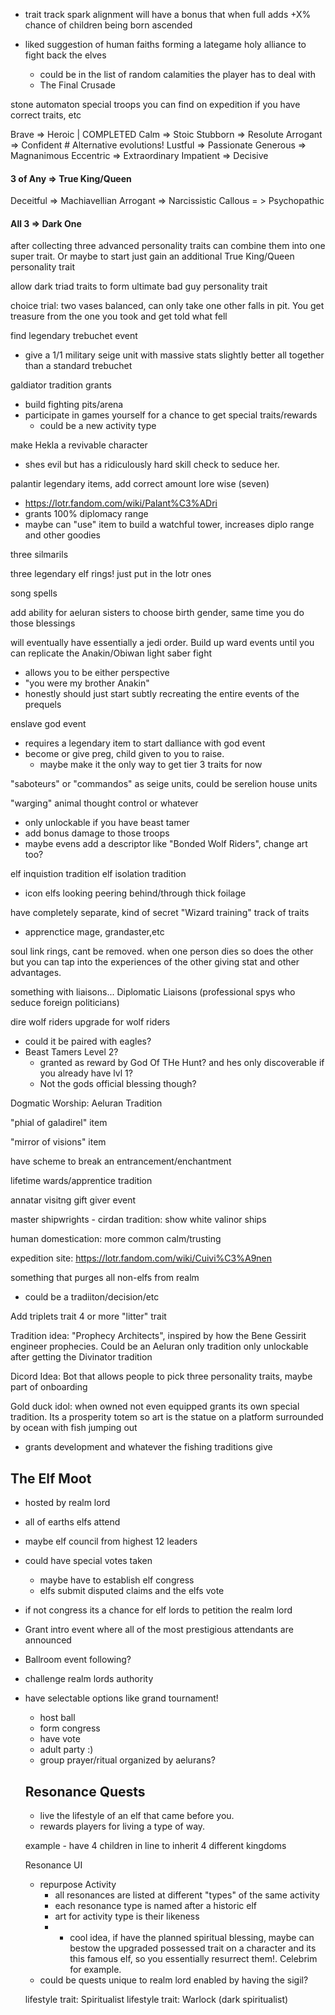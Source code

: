 - trait track spark alignment will have a bonus that when full adds +X% chance of children being born ascended

- liked suggestion of human faiths forming a lategame holy alliance to fight back the elves
   - could be in the list of random calamities the player has to deal with
   - The Final Crusade


stone automaton special troops you can find on expedition if you have correct traits, etc

Brave => Heroic | COMPLETED
Calm => Stoic
Stubborn => Resolute
Arrogant => Confident # Alternative evolutions!
Lustful => Passionate
Generous => Magnanimous
Eccentric => Extraordinary
Impatient => Decisive
#### 3 of Any => True King/Queen

Deceitful => Machiavellian
Arrogant => Narcissistic
Callous = > Psychopathic
#### All 3 => Dark One

after collecting  three advanced personality traits can combine them into one super trait. 
   Or maybe to start just gain an additional True King/Queen personality trait

allow dark triad traits to form ultimate bad guy personality trait

choice trial: two vases balanced, can only take one other falls in pit. You get treasure from the one you took and get told what fell


find legendary trebuchet event
- give a 1/1 military seige unit with massive stats slightly better all together than a standard trebuchet

galdiator tradition grants
   - build fighting pits/arena
   - participate in games yourself for a chance to get special traits/rewards
      - could be a new activity type

make Hekla a revivable character
- shes evil but has a ridiculously hard skill check to seduce her.

palantir legendary items, add correct amount lore wise (seven)
- https://lotr.fandom.com/wiki/Palant%C3%ADri
- grants 100% diplomacy range
- maybe can "use" item to build a watchful tower, increases diplo range and other goodies

three silmarils

three legendary elf rings!
just put in the lotr ones

song spells

add ability for aeluran sisters to choose birth gender, same time you do those blessings

will eventually have essentially a jedi order. Build up ward events until you can replicate the Anakin/Obiwan light saber fight
- allows you to be either perspective
- "you were my brother Anakin"
- honestly should just start subtly recreating the entire events of the prequels

enslave god event
- requires a legendary item to start
dalliance with god event
- become or give preg, child given to you to raise.
   - maybe make it the only way to get tier 3 traits for now

"saboteurs" or "commandos" as seige units, could be serelion house units

"warging" animal thought control or whatever
- only unlockable if you have beast tamer
- add bonus damage to those troops
- maybe evens add a descriptor  like "Bonded Wolf Riders", change art too?


elf inquistion tradition
elf isolation tradition
- icon elfs looking peering behind/through thick foilage


have completely separate, kind of secret "Wizard training" track of traits
- apprenctice mage, grandaster,etc

soul link rings, cant be removed. when one person dies so does the other but you can tap into the experiences of the other giving stat and other advantages.

something with liaisons... Diplomatic Liaisons (professional spys who seduce foreign politicians)

dire wolf riders upgrade for wolf riders
 - could it be paired with eagles?
 - Beast Tamers Level 2?
   - granted as reward by God Of THe Hunt? and hes only discoverable if you already have lvl 1?
   - Not the gods official blessing though?

Dogmatic Worship: Aeluran Tradition

"phial of galadirel" item

"mirror of visions" item

have scheme to break an entrancement/enchantment

lifetime wards/apprentice tradition


annatar visitng gift giver event

master shipwrights - cirdan tradition: show white valinor ships

human domestication: more common calm/trusting

expedition site: https://lotr.fandom.com/wiki/Cuivi%C3%A9nen


something that purges all non-elfs from realm
- could be a tradiiton/decision/etc

Add triplets trait
4 or more "litter" trait

Tradition idea: "Prophecy Architects", inspired by how the Bene Gessirit engineer prophecies. Could be an Aeluran only tradition only unlockable after getting the Divinator tradition

Dicord Idea: Bot that allows people to pick three personality traits, maybe part of onboarding


Gold duck idol: when owned not even equipped grants its own special tradition. Its a prosperity totem so art is the statue on a platform surrounded by ocean with fish jumping out
- grants development and whatever the fishing traditions give

## The Elf Moot
- hosted by realm lord
- all of earths elfs attend
- maybe elf council from highest 12 leaders
- could have special votes taken
   - maybe have to establish elf congress
   - elfs submit disputed claims and the elfs vote
- if not congress its a chance for elf lords to petition the realm lord
- Grant intro event where all of the most prestigious attendants are announced
- Ballroom event following?
- challenge realm lords authority
- have selectable options like grand tournament!
   - host ball
   - form congress
   - have vote
   - adult party :)
   - group prayer/ritual organized by aelurans?


   ## Resonance Quests
   - live the lifestyle of an elf that came before you.
   - rewards players for living a type of way.

   example
      - have 4 children in line to inherit 4 different kingdoms

   Resonance UI
   - repurpose Activity
      - all resonances are listed at different "types" of the same activity
      - each resonance type is named after a historic elf
      - art for activity type is their likeness
      - * cool idea, if have the planned spiritual blessing, maybe can bestow the upgraded possessed trait on a character and its this famous elf, so you essentially resurrect them!. Celebrim for example.
   - could be quests unique to realm lord enabled by having the sigil? 

   lifestyle trait: Spiritualist
   lifestyle trait: Warlock (dark spiritualist)